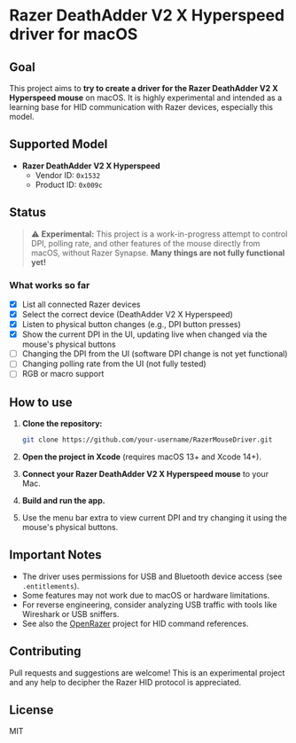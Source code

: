 # Razer DeathAdder V2 X Hyperspeed driver for macOS

## Goal

This project aims to **try to create a driver for the Razer DeathAdder V2 X Hyperspeed mouse** on macOS. It is highly experimental and intended as a learning base for HID communication with Razer devices, especially this model.

## Supported Model

- **Razer DeathAdder V2 X Hyperspeed**
  - Vendor ID: `0x1532`
  - Product ID: `0x009c`

## Status

> ⚠️ **Experimental:** This project is a work-in-progress attempt to control DPI, polling rate, and other features of the mouse directly from macOS, without Razer Synapse. **Many things are not fully functional yet!**

### What works so far

- [x] List all connected Razer devices
- [x] Select the correct device (DeathAdder V2 X Hyperspeed)
- [x] Listen to physical button changes (e.g., DPI button presses)
- [x] Show the current DPI in the UI, updating live when changed via the mouse's physical buttons
- [ ] Changing the DPI from the UI (software DPI change is not yet functional)
- [ ] Changing polling rate from the UI (not fully tested)
- [ ] RGB or macro support

## How to use

1. **Clone the repository:**

   ```sh
   git clone https://github.com/your-username/RazerMouseDriver.git
   ```

2. **Open the project in Xcode** (requires macOS 13+ and Xcode 14+).
3. **Connect your Razer DeathAdder V2 X Hyperspeed mouse** to your Mac.
4. **Build and run the app.**
5. Use the menu bar extra to view current DPI and try changing it using the mouse's physical buttons.

## Important Notes

- The driver uses permissions for USB and Bluetooth device access (see `.entitlements`).
- Some features may not work due to macOS or hardware limitations.
- For reverse engineering, consider analyzing USB traffic with tools like Wireshark or USB sniffers.
- See also the [OpenRazer](https://github.com/openrazer/openrazer) project for HID command references.

## Contributing

Pull requests and suggestions are welcome! This is an experimental project and any help to decipher the Razer HID protocol is appreciated.

## License

MIT
